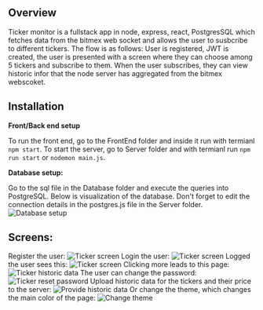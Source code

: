 ## Overview
Ticker monitor is a fullstack app in node, express, react, PostgresSQL which fetches data from the bitmex web socket and allows the user to susbcribe to different tickers. 
The flow is as follows:
User is registered, JWT is created, the user is presented with a screen where they can choose among 5 tickers and subscribe to them. When the user subscribes, they can view historic infor that the node server has aggregated from the bitmex webscoket.
## Installation
**Front/Back end setup**

To run the front end, go to the FrontEnd folder and inside it run with termianl `npm start`.
To start the server, go to Server folder and with termianl run `npm run start` or `nodemon main.js`.

**Database setup:**

Go to the sql file in the Database folder and execute the queries into PostgreSQL. Below is visualization of the database. Don't forget to edit the connection details in the postgres.js file in the Server folder.
![Database setup](https://i.ibb.co/CBCNZ61/Screenshot-2021-08-03-141236.png)
## Screens:
Register the user:
![Ticker screen](https://i.ibb.co/fthj4c7/Screenshot-2021-08-02-162336.png)
Login the user:
![Ticker screen](https://i.ibb.co/mDsK4LY/Screenshot-2021-08-02-162526.png)
Logged the user sees this:
![Ticker screen](https://i.ibb.co/k9GqQ8K/Screenshot-2021-08-02-160912.png)
Clicking more leads to this page:
![Ticker historic data](https://i.ibb.co/PZsmzZW/Screenshot-2021-08-02-161018.png)
The user can change the password:
![Ticker reset password](https://i.ibb.co/7pjbTFB/Screenshot-2021-08-02-161446.png)
Upload historic data for the tickers and their price to the server:
![Provide historic data](https://i.ibb.co/fpM3Nx6/Screenshot-2021-08-02-162101.png)
Or change the theme, which changes the main color of the page:
![Change theme](https://i.ibb.co/2NPyXxw/Screenshot-2021-08-02-161710.png)
